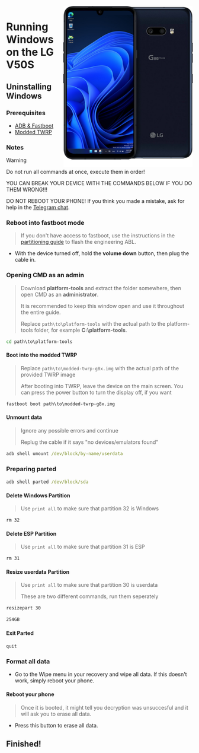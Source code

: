 <img align="right" src="https://github.com/n00b69/woa-mh2lm5g/blob/main/mh2lm5g.png" width="350" alt="Windows 11 running on mh2lm5g">

# Running Windows on the LG V50S

## Uninstalling Windows 

### Prerequisites
- [ADB & Fastboot](https://developer.android.com/studio/releases/platform-tools) 
  
- [Modded TWRP](https://github.com/n00b69/woa-mh2lm5g/releases/download/Files/modded-twrp-g8x.img) 

### Notes
> [!WARNING]
> 
> Do not run all commands at once, execute them in order!
>
> YOU CAN BREAK YOUR DEVICE WITH THE COMMANDS BELOW IF YOU DO THEM WRONG!!!
>
> DO NOT REBOOT YOUR PHONE! If you think you made a mistake, ask for help in the [Telegram chat](https://t.me/woahelperchat). 

### Reboot into fastboot mode
> If you don't have access to fastboot, use the instructions in the [partitioning guide](1-partition.md) to flash the engineering ABL.
- With the device turned off, hold the **volume down** button, then plug the cable in.

### Opening CMD as an admin
> Download **platform-tools** and extract the folder somewhere, then open CMD as an **administrator**.
>
> It is recommended to keep this window open and use it throughout the entire guide.
> 
> Replace `path\to\platform-tools` with the actual path to the platform-tools folder, for example **C:\platform-tools**.
```cmd
cd path\to\platform-tools
``` 

#### Boot into the modded TWRP
> Replace `path\to\modded-twrp-g8x.img` with the actual path of the provided TWRP image
>
> After booting into TWRP, leave the device on the main screen. You can press the power button to turn the display off, if you want
```cmd
fastboot boot path\to\modded-twrp-g8x.img
``` 

#### Unmount data
> Ignore any possible errors and continue
>
> Replug the cable if it says "no devices/emulators found"
```cmd
adb shell umount /dev/block/by-name/userdata
```

### Preparing parted
```cmd
adb shell parted /dev/block/sda
``` 

#### Delete Windows Partition
> Use `print all` to make sure that partition 32 is Windows
```cmd
rm 32
``` 

#### Delete ESP Partition
> Use `print all` to make sure that partition 31 is ESP
```cmd
rm 31
``` 

#### Resize userdata Partition
> Use `print all` to make sure that partition 30 is userdata
>
> These are two different commands, run them seperately
```cmd
resizepart 30
```
```cmd
254GB
``` 

#### Exit Parted
```cmd
quit
``` 

### Format all data
- Go to the Wipe menu in your recovery and wipe all data. If this doesn't work, simply reboot your phone.

#### Reboot your phone
> Once it is booted, it might tell you decryption was unsuccesful and it will ask you to erase all data.
- Press this button to erase all data.

## Finished!























